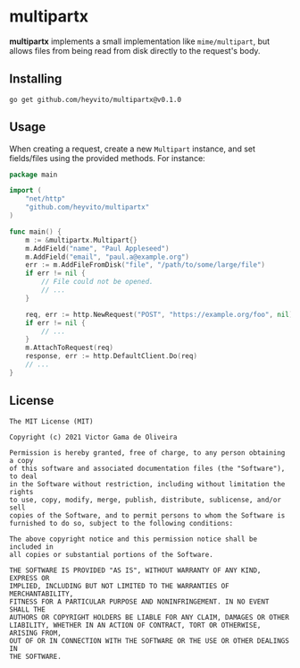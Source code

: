 # multipartx

**multipartx** implements a small implementation like `mime/multipart`, but
allows files from being read from disk directly to the request's body.

## Installing

```
go get github.com/heyvito/multipartx@v0.1.0
```

## Usage

When creating a request, create a new `Multipart` instance, and set fields/files
using the provided methods. For instance:

```go
package main

import (
    "net/http"
    "github.com/heyvito/multipartx"
)

func main() {
    m := &multipartx.Multipart{}
    m.AddField("name", "Paul Appleseed")
    m.AddField("email", "paul.a@example.org")
    err := m.AddFileFromDisk("file", "/path/to/some/large/file")
    if err != nil {
        // File could not be opened.
        // ...
    }

    req, err := http.NewRequest("POST", "https://example.org/foo", nil)
    if err != nil {
        // ...
    }
    m.AttachToRequest(req)
    response, err := http.DefaultClient.Do(req)
    // ...
}

```


## License

```
The MIT License (MIT)

Copyright (c) 2021 Victor Gama de Oliveira

Permission is hereby granted, free of charge, to any person obtaining a copy
of this software and associated documentation files (the "Software"), to deal
in the Software without restriction, including without limitation the rights
to use, copy, modify, merge, publish, distribute, sublicense, and/or sell
copies of the Software, and to permit persons to whom the Software is
furnished to do so, subject to the following conditions:

The above copyright notice and this permission notice shall be included in
all copies or substantial portions of the Software.

THE SOFTWARE IS PROVIDED "AS IS", WITHOUT WARRANTY OF ANY KIND, EXPRESS OR
IMPLIED, INCLUDING BUT NOT LIMITED TO THE WARRANTIES OF MERCHANTABILITY,
FITNESS FOR A PARTICULAR PURPOSE AND NONINFRINGEMENT. IN NO EVENT SHALL THE
AUTHORS OR COPYRIGHT HOLDERS BE LIABLE FOR ANY CLAIM, DAMAGES OR OTHER
LIABILITY, WHETHER IN AN ACTION OF CONTRACT, TORT OR OTHERWISE, ARISING FROM,
OUT OF OR IN CONNECTION WITH THE SOFTWARE OR THE USE OR OTHER DEALINGS IN
THE SOFTWARE.
```
